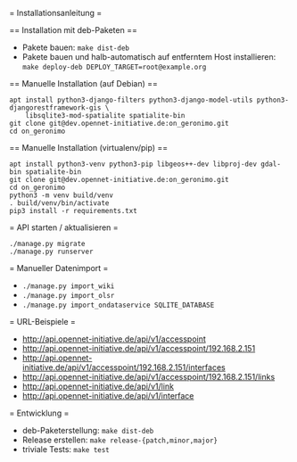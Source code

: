= Installationsanleitung =

== Installation mit deb-Paketen ==

* Pakete bauen: `make dist-deb`
* Pakete bauen und halb-automatisch auf entferntem Host installieren:
  `make deploy-deb DEPLOY_TARGET=root@example.org`

== Manuelle Installation (auf Debian) ==

```shell
apt install python3-django-filters python3-django-model-utils python3-djangorestframework-gis \
	libsqlite3-mod-spatialite spatialite-bin
git clone git@dev.opennet-initiative.de:on_geronimo.git
cd on_geronimo
```


== Manuelle Installation (virtualenv/pip) ==

```shell
apt install python3-venv python3-pip libgeos++-dev libproj-dev gdal-bin spatialite-bin
git clone git@dev.opennet-initiative.de:on_geronimo.git
cd on_geronimo
python3 -m venv build/venv
. build/venv/bin/activate
pip3 install -r requirements.txt
```


= API starten / aktualisieren =
```shell
./manage.py migrate
./manage.py runserver
```


= Manueller Datenimport =

* `./manage.py import_wiki`
* `./manage.py import_olsr`
* `./manage.py import_ondataservice SQLITE_DATABASE`


= URL-Beispiele =

* http://api.opennet-initiative.de/api/v1/accesspoint
* http://api.opennet-initiative.de/api/v1/accesspoint/192.168.2.151
* http://api.opennet-initiative.de/api/v1/accesspoint/192.168.2.151/interfaces
* http://api.opennet-initiative.de/api/v1/accesspoint/192.168.2.151/links
* http://api.opennet-initiative.de/api/v1/link
* http://api.opennet-initiative.de/api/v1/interface


= Entwicklung =
* deb-Paketerstellung: `make dist-deb`
* Release erstellen: `make release-{patch,minor,major}`
* triviale Tests: `make test`
